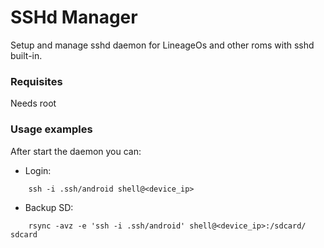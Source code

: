 # SSHd Manager

Setup and manage sshd daemon for LineageOs and other roms with sshd built-in.

### Requisites

Needs root

### Usage examples

After start the daemon you can:

- Login:

```
    ssh -i .ssh/android shell@<device_ip>
```

- Backup SD:

```
    rsync -avz -e 'ssh -i .ssh/android' shell@<device_ip>:/sdcard/ sdcard
```
